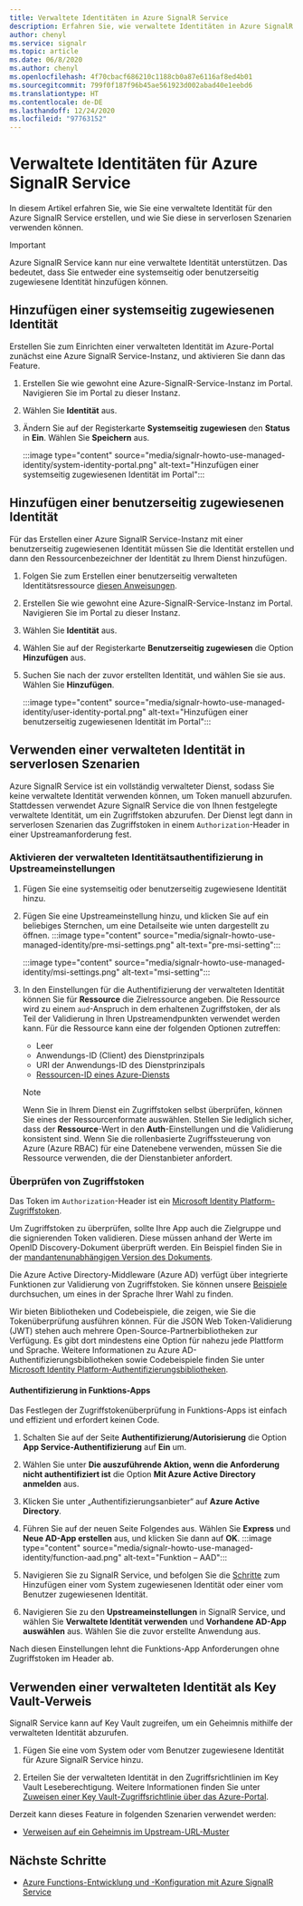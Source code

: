 ```yaml
---
title: Verwaltete Identitäten in Azure SignalR Service
description: Erfahren Sie, wie verwaltete Identitäten in Azure SignalR Service funktionieren und wie verwaltete Identitäten in serverlosen Szenarien verwendet werden können.
author: chenyl
ms.service: signalr
ms.topic: article
ms.date: 06/8/2020
ms.author: chenyl
ms.openlocfilehash: 4f70cbacf686210c1188cb0a87e6116af8ed4b01
ms.sourcegitcommit: 799f0f187f96b45ae561923d002abad40e1eebd6
ms.translationtype: HT
ms.contentlocale: de-DE
ms.lasthandoff: 12/24/2020
ms.locfileid: "97763152"
---
```

# <a name="managed-identities-for-azure-signalr-service"></a>Verwaltete Identitäten für Azure SignalR Service

In diesem Artikel erfahren Sie, wie Sie eine verwaltete Identität für den Azure SignalR Service erstellen, und wie Sie diese in serverlosen Szenarien verwenden können.

> [!Important] 
> Azure SignalR Service kann nur eine verwaltete Identität unterstützen. Das bedeutet, dass Sie entweder eine systemseitig oder benutzerseitig zugewiesene Identität hinzufügen können. 

## <a name="add-a-system-assigned-identity"></a>Hinzufügen einer systemseitig zugewiesenen Identität

Erstellen Sie zum Einrichten einer verwalteten Identität im Azure-Portal zunächst eine Azure SignalR Service-Instanz, und aktivieren Sie dann das Feature.

1. Erstellen Sie wie gewohnt eine Azure-SignalR-Service-Instanz im Portal. Navigieren Sie im Portal zu dieser Instanz.

2. Wählen Sie **Identität** aus.

4. Ändern Sie auf der Registerkarte **Systemseitig zugewiesen** den **Status** in **Ein**. Wählen Sie **Speichern** aus.

    :::image type="content" source="media/signalr-howto-use-managed-identity/system-identity-portal.png" alt-text="Hinzufügen einer systemseitig zugewiesenen Identität im Portal":::

## <a name="add-a-user-assigned-identity"></a>Hinzufügen einer benutzerseitig zugewiesenen Identität

Für das Erstellen einer Azure SignalR Service-Instanz mit einer benutzerseitig zugewiesenen Identität müssen Sie die Identität erstellen und dann den Ressourcenbezeichner der Identität zu Ihrem Dienst hinzufügen.

1. Folgen Sie zum Erstellen einer benutzerseitig verwalteten Identitätsressource [diesen Anweisungen](../active-directory/managed-identities-azure-resources/how-to-manage-ua-identity-portal.md#create-a-user-assigned-managed-identity).

2. Erstellen Sie wie gewohnt eine Azure-SignalR-Service-Instanz im Portal. Navigieren Sie im Portal zu dieser Instanz.

3. Wählen Sie **Identität** aus.

4. Wählen Sie auf der Registerkarte **Benutzerseitig zugewiesen** die Option **Hinzufügen** aus.

5. Suchen Sie nach der zuvor erstellten Identität, und wählen Sie sie aus. Wählen Sie **Hinzufügen**.

    :::image type="content" source="media/signalr-howto-use-managed-identity/user-identity-portal.png" alt-text="Hinzufügen einer benutzerseitig zugewiesenen Identität im Portal":::

## <a name="use-a-managed-identity-in-serverless-scenarios"></a>Verwenden einer verwalteten Identität in serverlosen Szenarien

Azure SignalR Service ist ein vollständig verwalteter Dienst, sodass Sie keine verwaltete Identität verwenden können, um Token manuell abzurufen. Stattdessen verwendet Azure SignalR Service die von Ihnen festgelegte verwaltete Identität, um ein Zugriffstoken abzurufen. Der Dienst legt dann in serverlosen Szenarien das Zugriffstoken in einem `Authorization`-Header in einer Upstreamanforderung fest.

### <a name="enable-managed-identity-authentication-in-upstream-settings"></a>Aktivieren der verwalteten Identitätsauthentifizierung in Upstreameinstellungen

1. Fügen Sie eine systemseitig oder benutzerseitig zugewiesene Identität hinzu.

2. Fügen Sie eine Upstreameinstellung hinzu, und klicken Sie auf ein beliebiges Sternchen, um eine Detailseite wie unten dargestellt zu öffnen.
    :::image type="content" source="media/signalr-howto-use-managed-identity/pre-msi-settings.png" alt-text="pre-msi-setting":::
    
    :::image type="content" source="media/signalr-howto-use-managed-identity/msi-settings.png" alt-text="msi-setting":::

3. In den Einstellungen für die Authentifizierung der verwalteten Identität können Sie für **Ressource** die Zielressource angeben. Die Ressource wird zu einem `aud`-Anspruch in dem erhaltenen Zugriffstoken, der als Teil der Validierung in Ihren Upstreamendpunkten verwendet werden kann. Für die Ressource kann eine der folgenden Optionen zutreffen:
    - Leer
    - Anwendungs-ID (Client) des Dienstprinzipals
    - URI der Anwendungs-ID des Dienstprinzipals
    - [Ressourcen-ID eines Azure-Diensts](../active-directory/managed-identities-azure-resources/services-support-managed-identities.md#azure-services-that-support-azure-ad-authentication)

    > [!NOTE]
    > Wenn Sie in Ihrem Dienst ein Zugriffstoken selbst überprüfen, können Sie eines der Ressourcenformate auswählen. Stellen Sie lediglich sicher, dass der **Ressource**-Wert in den **Auth**-Einstellungen und die Validierung konsistent sind. Wenn Sie die rollenbasierte Zugriffssteuerung von Azure (Azure RBAC) für eine Datenebene verwenden, müssen Sie die Ressource verwenden, die der Dienstanbieter anfordert.

### <a name="validate-access-tokens"></a>Überprüfen von Zugriffstoken

Das Token im `Authorization`-Header ist ein [Microsoft Identity Platform-Zugriffstoken](../active-directory/develop/access-tokens.md#validating-tokens).

Um Zugriffstoken zu überprüfen, sollte Ihre App auch die Zielgruppe und die signierenden Token validieren. Diese müssen anhand der Werte im OpenID Discovery-Dokument überprüft werden. Ein Beispiel finden Sie in der [mandantenunabhängigen Version des Dokuments](https://login.microsoftonline.com/common/.well-known/openid-configuration).

Die Azure Active Directory-Middleware (Azure AD) verfügt über integrierte Funktionen zur Validierung von Zugriffstoken. Sie können unsere [Beispiele](../active-directory/develop/sample-v2-code.md) durchsuchen, um eines in der Sprache Ihrer Wahl zu finden.

Wir bieten Bibliotheken und Codebeispiele, die zeigen, wie Sie die Tokenüberprüfung ausführen können. Für die JSON Web Token-Validierung (JWT) stehen auch mehrere Open-Source-Partnerbibliotheken zur Verfügung. Es gibt dort mindestens eine Option für nahezu jede Plattform und Sprache. Weitere Informationen zu Azure AD-Authentifizierungsbibliotheken sowie Codebeispiele finden Sie unter [Microsoft Identity Platform-Authentifizierungsbibliotheken](../active-directory/develop/reference-v2-libraries.md).

#### <a name="authentication-in-function-app"></a>Authentifizierung in Funktions-Apps

Das Festlegen der Zugriffstokenüberprüfung in Funktions-Apps ist einfach und effizient und erfordert keinen Code.

1. Schalten Sie auf der Seite **Authentifizierung/Autorisierung** die Option **App Service-Authentifizierung** auf **Ein** um.

2. Wählen Sie unter **Die auszuführende Aktion, wenn die Anforderung nicht authentifiziert ist** die Option **Mit Azure Active Directory anmelden** aus.

3. Klicken Sie unter „Authentifizierungsanbieter“ auf **Azure Active Directory**.

4. Führen Sie auf der neuen Seite Folgendes aus. Wählen Sie **Express** und **Neue AD-App erstellen** aus, und klicken Sie dann auf **OK**. :::image type="content" source="media/signalr-howto-use-managed-identity/function-aad.png" alt-text="Funktion – AAD":::

5. Navigieren Sie zu SignalR Service, und befolgen Sie die [Schritte](howto-use-managed-identity.md#add-a-system-assigned-identity) zum Hinzufügen einer vom System zugewiesenen Identität oder einer vom Benutzer zugewiesenen Identität.

6. Navigieren Sie zu den **Upstreameinstellungen** in SignalR Service, und wählen Sie **Verwaltete Identität verwenden** und **Vorhandene AD-App auswählen** aus. Wählen Sie die zuvor erstellte Anwendung aus.

Nach diesen Einstellungen lehnt die Funktions-App Anforderungen ohne Zugriffstoken im Header ab.

## <a name="use-a-managed-identity-for-key-vault-reference"></a>Verwenden einer verwalteten Identität als Key Vault-Verweis

SignalR Service kann auf Key Vault zugreifen, um ein Geheimnis mithilfe der verwalteten Identität abzurufen.

1. Fügen Sie eine vom System oder vom Benutzer zugewiesene Identität für Azure SignalR Service hinzu.

2. Erteilen Sie der verwalteten Identität in den Zugriffsrichtlinien im Key Vault Leseberechtigung. Weitere Informationen finden Sie unter [Zuweisen einer Key Vault-Zugriffsrichtlinie über das Azure-Portal](https://docs.microsoft.com/azure/key-vault/general/assign-access-policy-portal).

Derzeit kann dieses Feature in folgenden Szenarien verwendet werden:

- [Verweisen auf ein Geheimnis im Upstream-URL-Muster](./concept-upstream.md#key-vault-secret-reference-in-url-template-settings)


## <a name="next-steps"></a>Nächste Schritte

- [Azure Functions-Entwicklung und -Konfiguration mit Azure SignalR Service](signalr-concept-serverless-development-config.md)